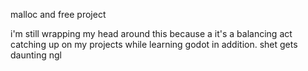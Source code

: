 malloc and free project

i'm still wrapping my head around this because a it's a
balancing act catching up on my projects while learning
godot in addition. shet gets daunting ngl
